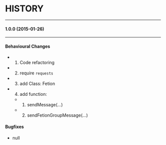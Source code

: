 # HISTORY
----------------------------------------

#### 1.0.0 (2015-01-26) 
----------------------------------------

#### Behavioural Changes
* 1. Code refactoring
* 2. require `requests`
* 3. add Class: Fetion
* 4. add function:
    * 1. sendMessage(...)
    * 2. sendFetionGroupMessage(...)

#### Bugfixes
* null



